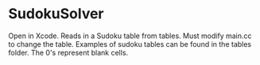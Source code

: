 # SudokuSolver

Open in Xcode. Reads in a Sudoku table from tables. Must modify main.cc to change the table. Examples of sudoku tables can be found in the tables folder. The 0's represent blank cells.
